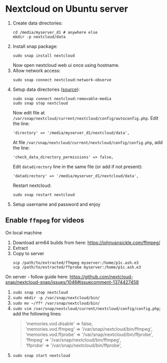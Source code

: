 # Nextcloud on Ubuntu server
1. Create data directories:
   ```
   cd /media/myserver_d1 # anywhere else
   mkdir -p nextcloud/data
   ```
2. Install snap package:
   ```
   sudo snap install nextcloud
   ```
   Now open nextcloud web ui once using hostname.
3. Allow network access:
   ```
   sudo snap connect nextcloud:network-observe
   ```
4. Setup data directories ([source](https://github.com/nextcloud-snap/nextcloud-snap/wiki/Change-data-directory-to-use-another-disk-partition)):
   ```
   sudo snap connect nextcloud:removable-media
   sudo snap stop nextcloud
   ```
   Now edit file at `/var/snap/nextcloud/current/nextcloud/config/autoconfig.php`. Edit the line:
   ```
   'directory' => '/media/myserver_d1/nextcloud/data',
   ```
   At file `/var/snap/nextcloud/current/nextcloud/config/config.php`, add the line:
   ```
   'check_data_directory_permissions' => false,
   ```
   Edit `datadirectory` line in the same file (or add if not present):
   ```
   'datadirectory' => '/media/myserver_d1/nextcloud/data',
   ```
   Restart nextcloud:
   ```
   sudo snap restart nextcloud
   ```
6. Setup username and password and enjoy

## Enable `ffmpeg` for videos
On local machine  
1. Download arm64 builds from here: https://johnvansickle.com/ffmpeg/
2. Extract
3. Copy to server
   ```
   scp /path/to/extracted/ffmpeg myserver:/home/p1c.ash.e3
   scp /path/to/extracted/ffprobe myserver:/home/p1c.ash.e3
   ```

On server - follow guide here: https://github.com/nextcloud-snap/nextcloud-snap/issues/1046#issuecomment-1374427458
1. `sudo snap stop nextcloud`
2. `sudo mkdir -p /var/snap/nextcloud/bin/`
3. `sudo mv ~/ff* /var/snap/nextcloud/bin/`
4. `sudo vim /var/snap/nextcloud/current/nextcloud/config/config.php`; add the following lines:
   > 'memories.vod.disable' => false,  
   > 'memories.vod.ffmpeg' => '/var/snap/nextcloud/bin/ffmpeg',  
   > 'memories.vod.ffprobe' => '/var/snap/nextcloud/bin/ffprobe',  
   > 'ffmpeg' => '/var/snap/nextcloud/bin/ffmpeg',  
   > 'ffprobe' => '/var/snap/nextcloud/bin/ffprobe',  
5. `sudo snap start nextcloud`
